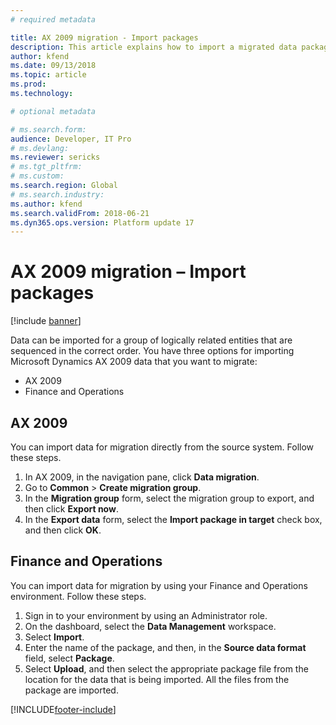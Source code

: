 ```yaml
---
# required metadata

title: AX 2009 migration - Import packages
description: This article explains how to import a migrated data package from Microsoft Dynamics AX 2009 into Finance and Operations.
author: kfend
ms.date: 09/13/2018
ms.topic: article
ms.prod: 
ms.technology: 

# optional metadata

# ms.search.form:  
audience: Developer, IT Pro
# ms.devlang: 
ms.reviewer: sericks
# ms.tgt_pltfrm: 
# ms.custom: 
ms.search.region: Global
# ms.search.industry:
ms.author: kfend
ms.search.validFrom: 2018-06-21
ms.dyn365.ops.version: Platform update 17
---
```


# AX 2009 migration – Import packages

[!include [banner](../includes/banner.md)]

Data can be imported for a group of logically related entities that are sequenced in the correct order. You have three options for importing Microsoft Dynamics AX 2009 data that you want to migrate:

- AX 2009
- Finance and Operations

## AX 2009
You can import data for migration directly from the source system. Follow these steps.

1. In AX 2009, in the navigation pane, click **Data migration**.
2. Go to **Common** \> **Create migration group**.
3. In the **Migration group** form, select the migration group to export, and then click **Export now**.
4. In the **Export data** form, select the **Import package in target** check box, and then click **OK**.

## Finance and Operations
You can import data for migration by using your Finance and Operations environment. Follow these steps.

1. Sign in to your environment by using an Administrator role.
2. On the dashboard, select the **Data Management** workspace.
3. Select **Import**.
4. Enter the name of the package, and then, in the **Source data format** field, select **Package**.
5. Select **Upload**, and then select the appropriate package file from the location for the data that is being imported. All the files from the package are imported.



[!INCLUDE[footer-include](../../../includes/footer-banner.md)]
